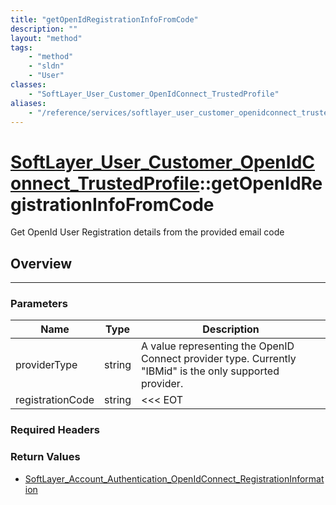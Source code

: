 ```yaml
---
title: "getOpenIdRegistrationInfoFromCode"
description: ""
layout: "method"
tags:
    - "method"
    - "sldn"
    - "User"
classes:
    - "SoftLayer_User_Customer_OpenIdConnect_TrustedProfile"
aliases:
    - "/reference/services/softlayer_user_customer_openidconnect_trustedprofile/getOpenIdRegistrationInfoFromCode"
---
```

# [SoftLayer_User_Customer_OpenIdConnect_TrustedProfile](/reference/services/SoftLayer_User_Customer_OpenIdConnect_TrustedProfile)::getOpenIdRegistrationInfoFromCode

Get OpenId User Registration details from the provided email code


## Overview 


-----

### Parameters 
|Name | Type | Description |
| --- | --- | --- |
|providerType| string| A value representing the OpenID Connect provider type. Currently "IBMid" is the only supported provider.|
|registrationCode| string| <<< EOT|


### Required Headers


### Return Values
* <a href='/reference/datatypes/SoftLayer_Account_Authentication_OpenIdConnect_RegistrationInformation'>SoftLayer_Account_Authentication_OpenIdConnect_RegistrationInformation </a>




